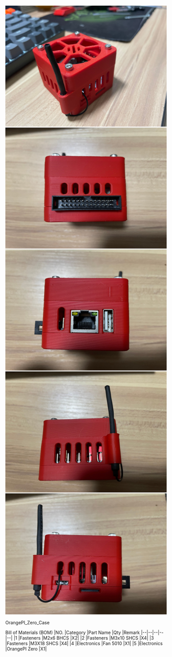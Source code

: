 ![photo1](photo/IMG_5579.jpg)
![photo2](photo/IMG_5580.jpg)
![photo3](photo/IMG_5581.jpg)
![photo4](photo/IMG_5582.jpg)
![photo5](photo/IMG_5583.jpg)

OrangePI_Zero_Case


 Bill of Materials (BOM)
|NO.	|Category	|Part Name	|Qty	|Remark
|--|--|--|--|--|
|1	|Fasteners	|M2x6 BHCS  	|X2|
|2	|Fasteners	|M3x10 SHCS	|X4|
|3	|Fasteners	|M3X18 SHCS	|X4|
|4	|Electronics	|Fan 5010     	|X1|
|5	|Electronics	|OrangePI Zero     	|X1|

